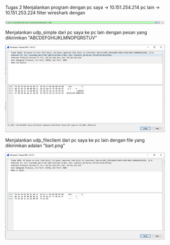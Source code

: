 Tugas 2
Menjalankan program dengan 
pc saya -> 10.151.254.214
pc lain -> 10.151.253.224
filter wireshark dengan

![alt text](Gambar/filter.png)

Menjalankan udp_simple dari pc saya ke pc lain dengan
pesan yang dikirimkan "ABCDEFGHIJKLMNOPQRSTUV"

![alt text](Gambar/udpsimply.png)

Menjalankan udp_fileclient dari pc saya ke pc lain dengan
file yang dikirimkan adalan "bart.png"

![alt text](Gambar/fileclient.png)
